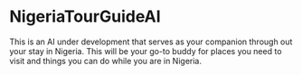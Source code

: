 # NigeriaTourGuideAI
This is an AI under development that serves as your companion through out your stay in Nigeria. This will be your go-to buddy for places you need to visit and things you can do while you are in Nigeria.

